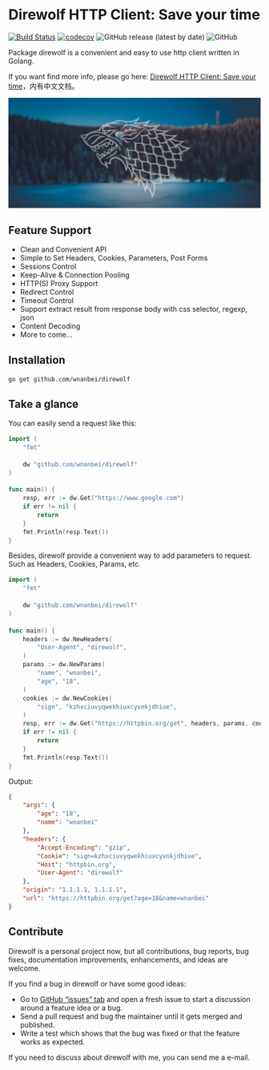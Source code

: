 # Direwolf HTTP Client: Save your time

[![Build Status](https://travis-ci.org/wnanbei/direwolf.svg?branch=master)](https://travis-ci.org/wnanbei/direwolf)
[![codecov](https://codecov.io/gh/wnanbei/direwolf/branch/master/graph/badge.svg)](https://codecov.io/gh/wnanbei/direwolf)
![GitHub release (latest by date)](https://img.shields.io/github/v/release/direwolf/wnanbei)
![GitHub](https://img.shields.io/github/license/wnanbei/direwolf)

Package direwolf is a convenient and easy to use http client written in Golang.

If you want find more info, please go here: [Direwolf HTTP Client: Save your time](https://wnanbei.github.io/direwolf/)，内有中文文档。

![direwolf](docs/assets/cover.jpg)

## Feature Support

- Clean and Convenient API
- Simple to Set Headers, Cookies, Parameters, Post Forms
- Sessions Control
- Keep-Alive & Connection Pooling
- HTTP(S) Proxy Support
- Redirect Control
- Timeout Control
- Support extract result from response body with css selector, regexp, json
- Content Decoding
- More to come...

## Installation

```text
go get github.com/wnanbei/direwolf
```

## Take a glance

You can easily send a request like this:

```go
import (
    "fmt"

    dw "github.com/wnanbei/direwolf"
)

func main() {
    resp, err := dw.Get("https://www.google.com")
    if err != nil {
        return
    }
    fmt.Println(resp.Text())
}
```

Besides, direwolf provide a convenient way to add parameters to request. Such
as Headers, Cookies, Params, etc.

```go
import (
    "fmt"

    dw "github.com/wnanbei/direwolf"
)

func main() {
    headers := dw.NewHeaders(
        "User-Agent", "direwolf",
    )
    params := dw.NewParams(
        "name", "wnanbei",
        "age", "18",
    )
    cookies := dw.NewCookies(
        "sign", "kzhxciuvyqwekhiuxcyvnkjdhiue",
    )
    resp, err := dw.Get("https://httpbin.org/get", headers, params, cookies)
    if err != nil {
        return
    }
    fmt.Println(resp.Text())
}
```

Output:

```json
{
    "args": {
        "age": "18",
        "name": "wnanbei"
    },
    "headers": {
        "Accept-Encoding": "gzip",
        "Cookie": "sign=kzhxciuvyqwekhiuxcyvnkjdhiue",
        "Host": "httpbin.org",
        "User-Agent": "direwolf"
    },
    "origin": "1.1.1.1, 1.1.1.1",
    "url": "https://httpbin.org/get?age=18&name=wnanbei"
}
```

## Contribute

Direwolf is a personal project now, but all contributions, bug reports, bug fixes, documentation improvements, enhancements, and ideas are welcome.

If you find a bug in direwolf or have some good ideas:

 - Go to [GitHub “issues” tab](https://github.com/wnanbei/direwolf/issues) and open a fresh issue to start a discussion around a feature idea or a bug.
 - Send a pull request and bug the maintainer until it gets merged and published.
 - Write a test which shows that the bug was fixed or that the feature works as expected.

If you need to discuss about direwolf with me, you can send me a e-mail.
